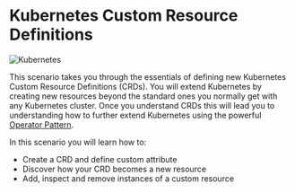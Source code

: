 # Kubernetes Custom Resource Definitions #

![Kubernetes](/javajon/courses/kubernetes-extensibility/crds/assets/kubernetes.png "Kubernetes")

This scenario takes you through the essentials of defining new Kubernetes Custom Resource Definitions (CRDs). You will extend Kubernetes by creating new resources beyond the standard ones you normally get with any Kubernetes cluster. Once you understand CRDs this will lead you to understanding how to further extend Kubernetes using the powerful [Operator Pattern](https://kubernetes.io/docs/concepts/extend-kubernetes/operator/).

In this scenario you will learn how to:

- Create a CRD and define custom attribute
- Discover how your CRD becomes a new resource
- Add, inspect and remove instances of a custom resource
